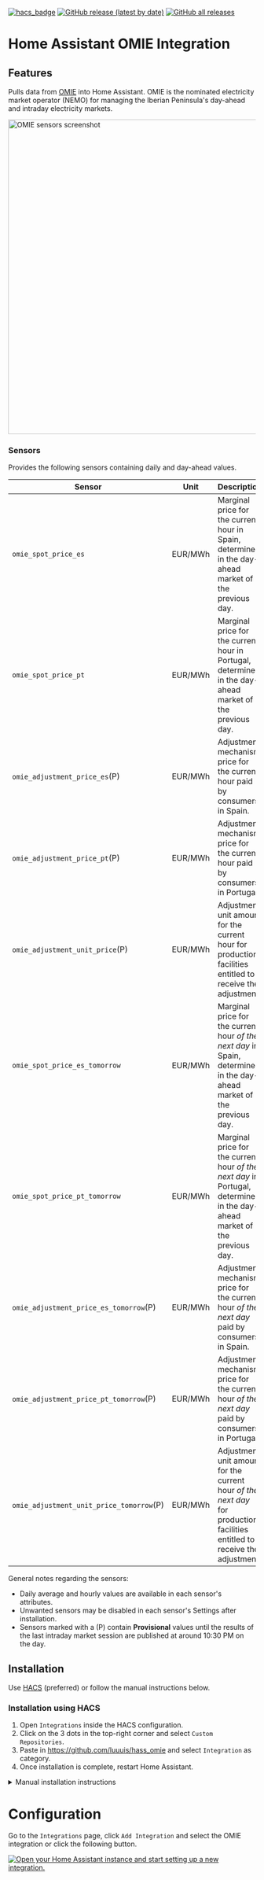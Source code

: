 [![hacs_badge](https://img.shields.io/badge/HACS-Custom-yellow.svg?style=for-the-badge)](https://github.com/custom-components/hacs) [![GitHub release (latest by date)](https://img.shields.io/github/v/release/luuuis/hass_omie?label=Latest%20release&style=for-the-badge)](https://github.com/luuuis/hass_omie/releases) [![GitHub all releases](https://img.shields.io/github/downloads/luuuis/hass_omie/total?style=for-the-badge)](https://github.com/luuuis/hass_omie/releases)

# Home Assistant OMIE Integration

## Features

Pulls data from [OMIE](https://omie.es) into Home Assistant. OMIE is the nominated electricity market operator (NEMO)
for managing the Iberian Peninsula's day-ahead and intraday electricity markets.

<img alt="OMIE sensors screenshot" src="https://user-images.githubusercontent.com/161006/220145634-06094b7b-2ef3-4a51-9ad1-718d8d8f9516.jpg" width="640"></img>

### Sensors

Provides the following sensors containing daily and day-ahead values.

| Sensor                                   |  Unit   | Description                                                                                                                 |
|------------------------------------------|:-------:|-----------------------------------------------------------------------------------------------------------------------------|
| `omie_spot_price_es`                     | EUR/MWh | Marginal price for the current hour in Spain, determined in the day-ahead market of the previous day.                       |
| `omie_spot_price_pt`                     | EUR/MWh | Marginal price for the current hour in Portugal, determined in the day-ahead market of the previous day.                    |
| `omie_adjustment_price_es`(P)            | EUR/MWh | Adjustment mechanism price for the current hour paid by consumers in Spain.                                                 |
| `omie_adjustment_price_pt`(P)            | EUR/MWh | Adjustment mechanism price for the current hour paid by consumers in Portugal.                                              |
| `omie_adjustment_unit_price`(P)          | EUR/MWh | Adjustment unit amount for the current hour for production facilities entitled to receive the adjustment.                   |
| `omie_spot_price_es_tomorrow`            | EUR/MWh | Marginal price for the current hour _of the next day_ in Spain, determined in the day-ahead market of the previous day.     |
| `omie_spot_price_pt_tomorrow`            | EUR/MWh | Marginal price for the current hour _of the next day_ in Portugal, determined in the day-ahead market of the previous day.  |
| `omie_adjustment_price_es_tomorrow`(P)   | EUR/MWh | Adjustment mechanism price for the current hour _of the next day_ paid by consumers in Spain.                               |
| `omie_adjustment_price_pt_tomorrow`(P)   | EUR/MWh | Adjustment mechanism price for the current hour _of the next day_ paid by consumers in Portugal.                            |
| `omie_adjustment_unit_price_tomorrow`(P) | EUR/MWh | Adjustment unit amount for the current hour _of the next day_ for production facilities entitled to receive the adjustment. |

General notes regarding the sensors:

* Daily average and hourly values are available in each sensor's attributes.
* Unwanted sensors may be disabled in each sensor's Settings after installation.
* Sensors marked with a (P) contain **Provisional** values until the results of the last intraday market session are
  published at around 10:30 PM on the day.

## Installation

Use [HACS](https://hacs.xyz) (preferred) or follow the manual instructions below.

### Installation using HACS

1. Open `Integrations` inside the HACS configuration.
1. Click on the 3 dots in the top-right corner and select `Custom Repositories`.
1. Paste in https://github.com/luuuis/hass_omie and select `Integration` as category.
1. Once installation is complete, restart Home Assistant.

<details>
  <summary>Manual installation instructions</summary>

### **Manual installation**

1. Download `hass_omie.zip` from the latest release in https://github.com/luuuis/hass_omie/releases/latest
2. Unzip into `<hass_folder>/config/custom_components`
    ```shell
    $ unzip hass_omie.zip -d <hass_folder>/custom_components/omie
    ```
3. Restart Home Assistant

</details>

# Configuration

Go to the `Integrations` page, click `Add Integration` and select the OMIE integration or click the following button.

[![Open your Home Assistant instance and start setting up a new integration.](https://my.home-assistant.io/badges/config_flow_start.svg)](https://my.home-assistant.io/redirect/config_flow_start/?domain=omie)

